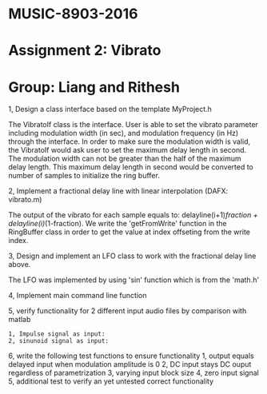 # MUSIC-8903-2016
# Assignment 2: Vibrato
# Group: Liang and Rithesh

1, Design a class interface based on the template MyProject.h

The VibratoIf class is the interface. User is able to set the vibrato parameter including modulation width (in sec), and modulation frequency (in Hz) through the interface. In order to make sure the modulation width is valid, the VibratoIf would ask user to set the maximum delay length in second. The modulation width can not be greater than the half of the maximum delay length. This maximum delay length in second would be converted to number of samples to initialize the ring buffer.

2, Implement a fractional delay line with linear interpolation (DAFX: vibrato.m)

The output of the vibrato for each sample equals to: delayline(i+1)*fraction + delayline(i)*(1-fraction). We write the 'getFromWrite' function in the RingBuffer class in order to get the value at index offseting from the write index.

3, Design and implement an LFO class to work with the fractional delay line above.

The LFO was implemented by using 'sin' function which is from the 'math.h'

4, Implement main command line function



5, verify functionality for 2 different input audio files by comparison with matlab 

	1, Impulse signal as input:
	2, sinunoid signal as input:

6, write the following test functions to ensure functionality
	1, output equals delayed input when modulation amplitude is 0
	2, DC input stays DC ouput regardless of parametrization
	3, varying input block size
	4, zero input signal
	5, additional test to verify an yet untested correct functionality
